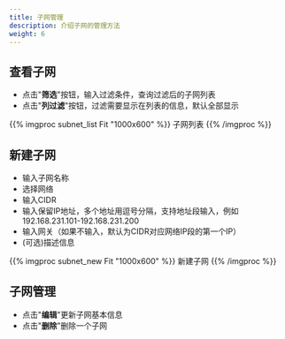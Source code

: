 ```yaml
---
title: 子网管理
description: 介绍子网的管理方法
weight: 6
---
```


## 查看子网
  * 点击"**筛选**"按钮，输入过滤条件，查询过滤后的子网列表
  * 点击"**列过滤**"按钮，过滤需要显示在列表的信息，默认全部显示
  
{{% imgproc subnet_list Fit "1000x600" %}}
子网列表
{{% /imgproc %}}

## 新建子网
  * 输入子网名称
  * 选择网络
  * 输入CIDR
  * 输入保留IP地址，多个地址用逗号分隔，支持地址段输入，例如192.168.231.101-192.168.231.200
  * 输入网关（如果不输入，默认为CIDR对应网络IP段的第一个IP）
  * (可选)描述信息
  
{{% imgproc subnet_new Fit "1000x600" %}}
新建子网
{{% /imgproc %}}

## 子网管理
  * 点击"**编辑**"更新子网基本信息
  * 点击"**删除**"删除一个子网